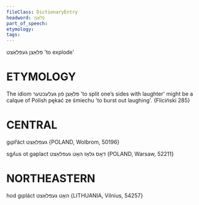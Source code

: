 ```yaml
---
fileClass: DictionaryEntry
headword: פּלאַצן
part_of_speech: 
etymology: 
tags: 
---
```

פּלאַצן
געפּלאַצט
'to explode'

ETYMOLOGY
===========
The idiom פּלאַצן פֿון געלעכטער 'to split one’s sides with laughter' might be a calque of Polish pękać ze śmiechu 'to burst out laughing'.
{Fliciński 285}

CENTRAL
========

gɩplʲáct געפּלאַצט {POLAND, Wolbrom, 50196}

sgʎus ot gəplact דאָס גלאָז האָט געפּלאַצט {POLAND, Warsaw, 52211}

NORTHEASTERN
==============

hod gɩpláct האָט געפּלאַצט {LITHUANIA, Vilnius, 54257}
